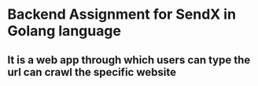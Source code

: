 # Backend Assignment for SendX in Golang language

## It is a web app through which users can type the url can crawl the specific website
